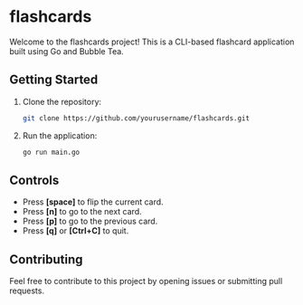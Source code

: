 # flashcards

Welcome to the flashcards project! This is a CLI-based flashcard application built using Go and Bubble Tea.

## Getting Started

1. Clone the repository:
   ```bash
   git clone https://github.com/yourusername/flashcards.git
   ```

2. Run the application:
   ```bash
   go run main.go
   ```

## Controls
- Press **[space]** to flip the current card.
- Press **[n]** to go to the next card.
- Press **[p]** to go to the previous card.
- Press **[q]** or **[Ctrl+C]** to quit.

## Contributing
Feel free to contribute to this project by opening issues or submitting pull requests.
